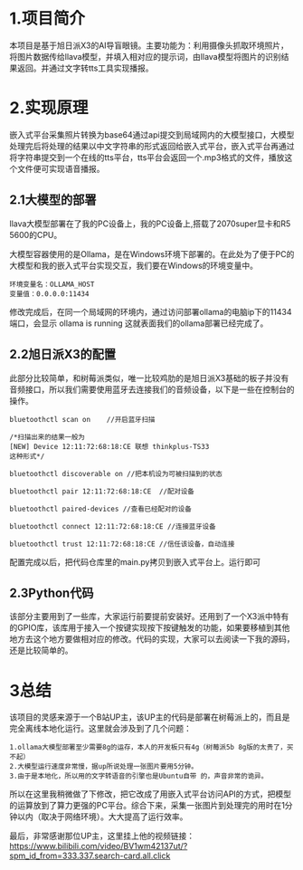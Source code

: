 # 1.项目简介
本项目是基于旭日派X3的AI导盲眼镜。主要功能为：利用摄像头抓取环境照片，将图片数据传给llava模型，并填入相对应的提示词，由llava模型将图片的识别结果返回。并通过文字转tts工具实现播报。

# 2.实现原理
嵌入式平台采集照片转换为base64通过api提交到局域网内的大模型接口，大模型处理完后将处理的结果以中文字符串的形式返回给嵌入式平台，嵌入式平台再通过将字符串提交到一个在线的tts平台，tts平台会返回一个.mp3格式的文件，播放这个文件便可实现语音播报。
## 2.1大模型的部署
llava大模型部署在了我的PC设备上，我的PC设备上,搭载了2070super显卡和R5 5600的CPU。

大模型容器使用的是Ollama，是在Windows环境下部署的。在此处为了便于PC的大模型和我的嵌入式平台实现交互，我们要在Windows的环境变量中。
    
    环境变量名：OLLAMA_HOST
    变量值：0.0.0.0:11434
修改完成后，在同一个局域网的环境内，通过访问部署ollama的电脑ip下的11434端口，会显示 ollama is running 这就表面我们的ollama部署已经完成了。

## 2.2旭日派X3的配置
此部分比较简单，和树莓派类似，唯一比较鸡肋的是旭日派X3基础的板子并没有音频接口，所以我们需要使用蓝牙去连接我们的音频设备，以下是一些在控制台的操作。

    bluetoothctl scan on    //开启蓝牙扫描

    /*扫描出来的结果一般为 
    [NEW] Device 12:11:72:68:18:CE 联想 thinkplus-TS33
    这种形式*/

    bluetoothctl discoverable on //把本机设为可被扫描到的状态

    bluetoothctl pair 12:11:72:68:18:CE  //配对设备

    bluetoothctl paired-devices //查看已经配对的设备

    bluetoothctl connect 12:11:72:68:18:CE //连接蓝牙设备

    bluetoothctl trust 12:11:72:68:18:CE //信任该设备，自动连接

配置完成以后，把代码仓库里的main.py拷贝到嵌入式平台上。运行即可

## 2.3Python代码
该部分主要用到了一些库，大家运行前要提前安装好。还用到了一个X3派中特有的GPIO库，该库用于接入一个按键实现按下按键触发的功能，如果要移植到其他地方去这个地方要做相对应的修改。代码的实现，大家可以去阅读一下我的源码，还是比较简单的。

# 3总结
该项目的灵感来源于一个B站UP主，该UP主的代码是部署在树莓派上的，而且是完全离线本地化运行。这里就会涉及到了几个问题：
    
    1.ollama大模型部署至少需要8g的运存，本人的开发板只有4g（树莓派5b 8g版的太贵了，买不起）
    2.大模型运行速度非常慢，据up所说处理一张图片要用5分钟。
    3.由于是本地化，所以用的文字转语音的引擎也是Ubuntu自带 的，声音非常的诡异。
所以在这里我稍微做了下修改，把它改成了用嵌入式平台访问API的方式，把模型的运算放到了算力更强的PC平台。综合下来，采集一张图片到处理完的用时在1分钟以内（取决于网络环境）。大大提高了运行效率。

最后，非常感谢那位UP主，这里挂上他的视频链接：
https://www.bilibili.com/video/BV1wm42137ut/?spm_id_from=333.337.search-card.all.click


